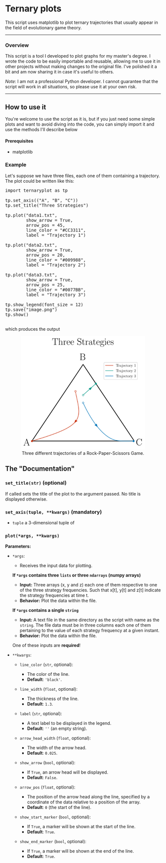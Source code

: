 # Ternary plots

This script uses matplotlib to plot ternary trajectories that usually appear in the field of evolutionary game theory.

---

### **Overview**

This script is a tool I developed to plot graphs for my master's degree. I wrote the code to be easily importable and reusable, allowing me to use it in other projects without making changes to the original file. I've polished it a bit and am now sharing it in case it's useful to others.

_Note_: I am not a professional Python developer. I cannot guarantee that the script will work in all situations, so please use it at your own risk.

---

## **How to use it**

You're welcome to use the script as it is, but if you just need some simple plots and want to avoid diving into the code, you can simply import it and use the methods I'll describe below

#### **Prerequisites**

* matplotlib

### Example ###
Let's suppose we have three files, each one of them containing a trajectory. The plot could be written like this:
<pre>
import ternaryplot as tp

tp.set_axis(("A", "B", "C"))
tp.set_title("Three Strategies")

tp.plot("data1.txt", 
        show_arrow = True, 
        arrow_pos = 45, 
        line_color = "#CC3311", 
        label = "Trajectory 1")

tp.plot("data2.txt", 
        show_arrow = True, 
        arrow_pos = 20, 
        line_color = "#009988", 
        label = "Trajectory 2")

tp.plot("data3.txt", 
        show_arrow = True, 
        arrow_pos = 25, 
        line_color = "#0077BB", 
        label = "Trajectory 3")

tp.show_legend(font_size = 12)
tp.save("image.png")
tp.show()

</pre>

which produces the output

<figure style = "text-align : center;">
<img src="trajectories.png" alt="Three strategies" width="400"/>
<figcaption>Three different trajectories of a Rock-Paper-Scissors Game.</figcaption>
</figure>

## The "Documentation" ##
### `set_title(str)` (optional)
If called sets the title of the plot to the argument passed. No title is displayed otherwise.

### `set_axis(tuple, **kwargs)` (mandatory)
* `tuple` a 3-dimensional tuple of  
### `plot(*args, **kwargs)`

**Parameters:**

* `*args`:
    * Receives the input data for plotting.

    **If `*args` contains three `lists` or three `ndarrays` (numpy arrays)**
    * **Input:** Three arrays (x, y and z) each one of them respective to one of the three strategy frequencies. Such that x[t], y[t] and z[t] indicate the strategy frequencies at time t.
    * **Behavior:** Plot the data within the file.    

    **If `*args` contains a single `string`**
    * **Input:** A text file in the same directory as the script with name as the `string`. The file data must be in three columns each one of them pertaining to the value of each strategy frequency at a given instant.
    * **Behavior:** Plot the data within the file.

    One of these inputs are **required**!

* `**kwargs`:
    * `line_color` (`str`, optional):
        * The color of the line.
        * **Default**: `'black'`.

    * `line_width` (`float`, optional):
        * The thickness of the line.
        * **Default**: `1.3`.

    * `label` (`str`, optional):
        * A text label to be displayed in the legend.
        * **Default**: `''` (an empty string).

    * `arrow_head_width` (`float`, optional):
        * The width of the arrow head. 
        * **Default**: `0.025`.

    * `show_arrow` (`bool`, optional):
        * If `True`, an arrow head will be displayed.
        * **Default**: `False`.

    * `arrow_pos` (`float`, optional):
        * The position of the arrow head along the line, specified by a coordinate of the data relative to a position of the array.
        * **Default**: `0` (the start of the line).

    * `show_start_marker` (`bool`, optional):
        * If `True`, a marker will be shown at the start of the line.
        * **Default**: `True`.

    * `show_end_marker` (`bool`, optional):
        * If `True`, a marker will be shown at the end of the line.
        * **Default**: `True`.
